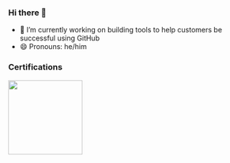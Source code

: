 ### Hi there 👋

- 🔭 I’m currently working on building tools to help customers be successful using GitHub  
- 😄 Pronouns: he/him

### Certifications
<a href="https://www.credly.com/badges/cfef2715-f903-4d33-8969-3ba6041e338c/public_url" target="_blank">
    <img src="https://github.com/dwhathaway/dwhathaway/assets/2738317/5a68dfe9-8ed6-4762-9172-aa62d443e199" width=150 height=150 />
</a>

<!--
**dwhathaway/dwhathaway** is a ✨ _special_ ✨ repository because its `README.md` (this file) appears on your GitHub profile.

Here are some ideas to get you started:

- 🌱 I’m currently learning ...
- 👯 I’m looking to collaborate on ...
- 🤔 I’m looking for help with ...
- 💬 Ask me about ...
- 📫 How to reach me: ...
- ⚡ Fun fact: ...
-->


